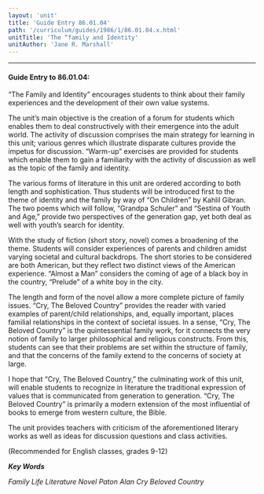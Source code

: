 ```yaml
---
layout: 'unit'
title: 'Guide Entry 86.01.04'
path: '/curriculum/guides/1986/1/86.01.04.x.html'
unitTitle: 'The “family and Identity'
unitAuthor: 'Jane R. Marshall'
---
```


<body>
<hr/>
 <h4>
  Guide Entry to 86.01.04:
 </h4>
 “The Family and Identity” encourages students to think about their family experiences and the development of their own value systems.
 <p>
  The unit’s main objective is the creation of a forum for students which enables them to deal constructively with their emergence into the adult world. The activity of discussion comprises the main strategy for learning in this unit; various genres which illustrate disparate cultures provide the impetus for discussion. “Warm-up” exercises are provided for students which enable them to gain a familiarity with the activity of discussion as well as the topic of the family and identity.
 </p>
 <p>
  The various forms of literature in this unit are ordered according to both length and sophistication. Thus students will be introduced first to the theme of identity and the family by way of “On Children” by Kahlil Gibran. The two poems which will follow, “Grandpa Schuler” and “Sestina of Youth and Age,” provide two perspectives of the generation gap, yet both deal as well with youth’s search for identity.
 </p>
 <p>
  With the study of fiction (short story, novel) comes a broadening of the theme. Students will consider experiences of parents and children amidst varying societal and cultural backdrops. The short stories to be considered are both American, but they reflect two distinct views of the American experience. “Almost a Man” considers the coming of age of a black boy in the country, “Prelude” of a white boy in the city.
 </p>
 <p>
  The length and form of the novel allow a more complete picture of family issues. “Cry, The Beloved Country” provides the reader with varied examples of parent/child relationships, and, equally important, places familial relationships in the context of societal issues. In a sense, “Cry, The Beloved Country” is the quintessential family work, for it connects the very notion of family to larger philosophical and religious constructs. From this, students can see that their problems are set within the structure of family, and that the concerns of the family extend to the concerns of society at large.
 </p>
 <p>
  I hope that “Cry, The Beloved Country,” the culminating work of this unit, will enable students to recognize in literature the traditional expression of values that is communicated from generation to generation. “Cry, The Beloved Country” is primarily a modern extension of the most influential of books to emerge from western culture, the Bible.
 </p>
 <p>
  The unit provides teachers with criticism of the aforementioned literary works as well as ideas for discussion questions and class activities.
 </p>
 <p>
  (Recommended for English classes, grades 9-12)
 </p>
<p>
  <b>
   <i>
    Key Words
   </i>
  </b>
  <br/>
 </p>
 <p>
  <i>
   Family Life Literature Novel Paton Alan Cry Beloved Country
  </i>
 </p>

</body>
